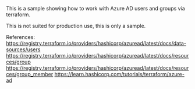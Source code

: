 This is a sample showing how to work with Azure AD users and groups via terraform.

This is not suited for production use, this is only a sample.

References:
https://registry.terraform.io/providers/hashicorp/azuread/latest/docs/data-sources/users
https://registry.terraform.io/providers/hashicorp/azuread/latest/docs/resources/group
https://registry.terraform.io/providers/hashicorp/azuread/latest/docs/resources/group_member
https://learn.hashicorp.com/tutorials/terraform/azure-ad
